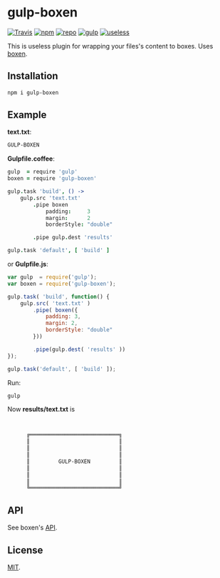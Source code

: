 # gulp-boxen

[![Travis](https://img.shields.io/travis/malyutinegor/gulp-boxen.svg?style=flat-square)](https://github.com/malyutinegor/gulp-boxen) [![npm](https://img.shields.io/npm/v/gulp-boxen.svg?style=flat-square)](https://www.npmjs.com/package/gulp-boxen)  [![repo](https://img.shields.io/badge/repo-on_github-green.svg?style=flat-square)](https://github.com/malyutinegor/gulp-boxen) [![gulp](https://img.shields.io/badge/gulp_plugin-yes-green.svg?style=flat-square)](https://npmjs.com/package/gulp) [![useless](https://img.shields.io/badge/useless-yes-green.svg?style=flat-square)](https://npmjs.com/package/gulp-boxen)

This is useless plugin for wrapping your files's content to boxes. Uses [boxen](https://www.npmjs.com/package/boxen).

## Installation

```bash
npm i gulp-boxen
```

## Example

**text.txt**:
```bash
GULP-BOXEN
```

**Gulpfile.coffee**:
```coffee
gulp  = require 'gulp'
boxen = require 'gulp-boxen'

gulp.task 'build', () ->
	gulp.src 'text.txt'
		.pipe boxen
			padding:     3
			margin:      2
			borderStyle: "double"

		.pipe gulp.dest 'results'

gulp.task 'default', [ 'build' ]
```

or **Gulpfile.js**:
```js
var gulp  = require('gulp');
var boxen = require('gulp-boxen');

gulp.task( 'build', function() {
	gulp.src( 'text.txt' )
		.pipe( boxen({
    		padding: 3,
    		margin: 2,
    		borderStyle: "double"
  		}))

  		.pipe(gulp.dest( 'results' ))
});

gulp.task('default', [ 'build' ]);
```

Run:
```bash
gulp
```

Now **results/text.txt** is
```bash


      ╔════════════════════════════╗
      ║                            ║
      ║                            ║
      ║                            ║
      ║         GULP-BOXEN         ║
      ║                            ║
      ║                            ║
      ║                            ║
      ╚════════════════════════════╝


```

## API

See boxen's [API](https://www.npmjs.com/package/boxen).

## License

[MIT](https://github.com/malyutinegor/gulp-boxen/blob/master/LICENSE).